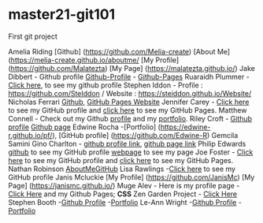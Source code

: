 # master21-git101

First git project

Amelia Riding [Github] (https://github.com/Melia-create) [About Me] (https://melia-create.github.io/aboutme/
[My Profile] (https://github.com/Malatezta)
[My Page] (https://malatezta.github.io/)
Jake Dibbert - Github profile [Github-Profile](https://github.com/JakeyD11) - [Github-Pages](https://jakeyd11.github.io/)
Ruaraidh Plummer - [Click here](https://github.com/ruarplum), to see my github profile
Stephen Iddon - Profile : https://github.com/SteIddon / Website : https://steiddon.github.io/Website/
Nicholas Ferrari [Github](https://github.com/NickFerra), [GitHub Pages Website](https://nickferra.github.io/NickWeb/)
Jennifer Carey - [Click here](https://github.com/jennifer-carey) to see my GitHub profile and [click here](https://jennifer-carey.github.io/) to see my GitHub Pages.
Matthew Connell - Check out my Github [profile](https://github.com/Connell97) and my [portfolio](https://connell97.github.io/portfolio/).
Riley Croft - [Github profile](https://github.com/Riley142)  [Github page](https://riley142.github.io/Portfolio/)
Edwine Rocha -[Portfolio] (https://edwine-r.github.io/pf/), [GitHub profile] (https://github.com/Edwine-R)
Gemcila Samini Gino Charlton - [github profile link](https://github.com/ggemcila), [github page link](https://ggemcila.github.io/)
Philip Edwards [github](https://github.com/phiddle) to see my GitHub profile [webpage](https://phiddle.github.io/phiddle) to see my page
Joe Foster - [Click here](https://github.com/JoeFoster-cn) to see my GitHub profile and [click here](https://joefoster-cn.github.io/) to see my GitHub Pages.
Nathan Robinson [AboutMe](https://github.com/NathanRobinson11/)[GitHub](https://github.com/NathanRobinson11/)
Lisa Rawlings -[Click here](https://github.com/lisarawlings) to see my GitHub profile
Janis Mcluckie [My Profile] (https://github.com/JanisMc) [My Page] (https://janismc.github.io/)
Muge Alev -  Here is my profile page - [Click Here](https://github.com/mafromist) and my Github Pages; **CSS** Zen Garden Project - [Click Here](https://mafromist.github.io/css-zen-garden/)
Stephen Booth -[Github Profile](https://github.com/boothscript) -[Portfolio](https://boothscript.github.io/portfolio2)
Le-Ann Wright -[Github Profile](https://github.com/LRWright) - [Portfolio](https://lrwright.github.io/)